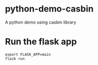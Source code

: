 # python-demo-casbin
A python demo using casbin library

# Run the flask app

```
export FLASK_APP=main
flask run
```
